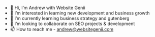 - 👋 Hi, I’m Andrew with Website Genii
- 👀 I’m interested in learning new development and business growth
- 🌱 I’m currently learning business strategy and gutenberg
- 💞️ I’m looking to collaborate on SEO projects & development
- 📫 How to reach me - andrew@websitegenii.com

<!---
websitegenii/websitegenii is a ✨ special ✨ repository because its `README.md` (this file) appears on your GitHub profile.
You can click the Preview link to take a look at your changes.
--->
